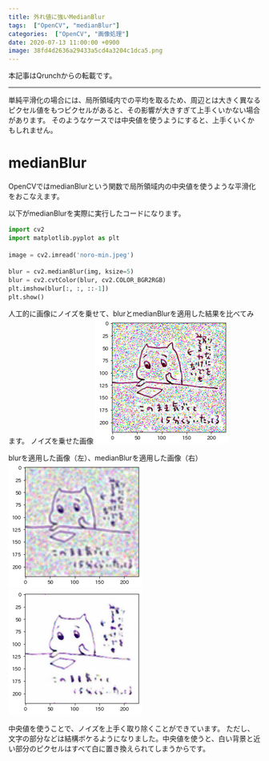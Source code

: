 ```yaml
---
title: 外れ値に強いMedianBlur
tags:  ["OpenCV", "medianBlur"]
categories:  ["OpenCV", "画像処理"]
date: 2020-07-13 11:00:00 +0900
image: 38fd4d2636a29433a5cd4a3204c1dca5.png
---
```

本記事はQrunchからの転載です。
___

単純平滑化の場合には、局所領域内での平均を取るため、周辺とは大きく異なるピクセル値をもつピクセルがあると、その影響が大きすぎて上手くいかない場合があります。
そのようなケースでは中央値を使うようにすると、上手くいくかもしれません。

# medianBlur

OpenCVではmedianBlurという関数で局所領域内の中央値を使うような平滑化をおこなえます。

以下がmedianBlurを実際に実行したコードになります。

```Python
import cv2
import matplotlib.pyplot as plt

image = cv2.imread('noro-min.jpeg')

blur = cv2.medianBlur(img, ksize=5)
blur = cv2.cvtColor(blur, cv2.COLOR_BGR2RGB)
plt.imshow(blur[:, :, ::-1])
plt.show()
```

人工的に画像にノイズを乗せて、blurとmedianBlurを適用した結果を比べてみます。
ノイズを乗せた画像
![](28e324c722b76a17f033eec94f612f1f.png)

blurを適用した画像（左）、medianBlurを適用した画像（右）
![](3b26ff8d1e9fbe2c3266d45ddecc0122.png)![](38fd4d2636a29433a5cd4a3204c1dca5.png)

中央値を使うことで、ノイズを上手く取り除くことができています。
ただし、文字の部分などは結構ボケるようになりました。中央値を使うと、白い背景と近い部分のピクセルはすべて白に置き換えられてしまうからです。
